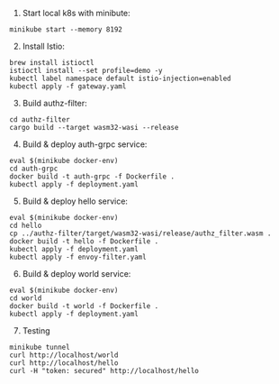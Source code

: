 1. Start local k8s with minibute:
```
minikube start --memory 8192
```

2. Install Istio:
```
brew install istioctl
istioctl install --set profile=demo -y
kubectl label namespace default istio-injection=enabled
kubectl apply -f gateway.yaml
```

3. Build authz-filter:

```
cd authz-filter
cargo build --target wasm32-wasi --release
```

4. Build & deploy auth-grpc service:
```
eval $(minikube docker-env)
cd auth-grpc
docker build -t auth-grpc -f Dockerfile .
kubectl apply -f deployment.yaml
```

5. Build & deploy hello service:
```
eval $(minikube docker-env)
cd hello
cp ../authz-filter/target/wasm32-wasi/release/authz_filter.wasm .
docker build -t hello -f Dockerfile .
kubectl apply -f deployment.yaml
kubectl apply -f envoy-filter.yaml
```

6. Build & deploy world service:
```
eval $(minikube docker-env)
cd world
docker build -t world -f Dockerfile .
kubectl apply -f deployment.yaml
```

7. Testing
```
minikube tunnel
curl http://localhost/world
curl http://localhost/hello
curl -H "token: secured" http://localhost/hello
```
